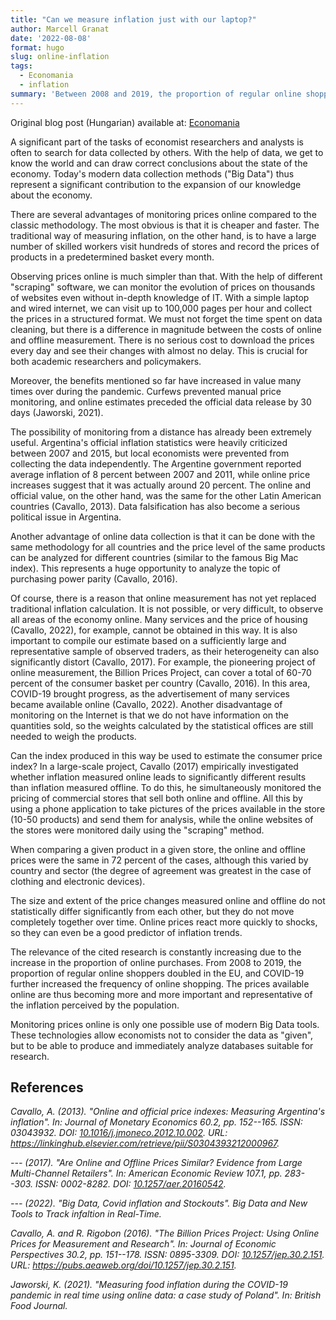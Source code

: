 ```yaml
---
title: "Can we measure inflation just with our laptop?"
author: Marcell Granat
date: '2022-08-08'
format: hugo
slug: online-inflation
tags:
  - Economania
  - inflation
summary: 'Between 2008 and 2019, the proportion of regular online shoppers doubled in the EU, and COVID-19 further increased the frequency of online purchases. The prices available online are thus becoming more and more important and they are representative of the inflation perceived by the population.'
---
```




Original blog post (Hungarian) available at: [Economania](https://economaniablog.hu/2022/08/02/szamolhatunk-e-inflaciot-a-laptopunkon/)

A significant part of the tasks of economist researchers and analysts is often to search for data collected by others. With the help of data, we get to know the world and can draw correct conclusions about the state of the economy. Today's modern data collection methods ("Big Data") thus represent a significant contribution to the expansion of our knowledge about the economy.

There are several advantages of monitoring prices online compared to the classic methodology. The most obvious is that it is cheaper and faster. The traditional way of measuring inflation, on the other hand, is to have a large number of skilled workers visit hundreds of stores and record the prices of products in a predetermined basket every month.

Observing prices online is much simpler than that. With the help of different "scraping" software, we can monitor the evolution of prices on thousands of websites even without in-depth knowledge of IT. With a simple laptop and wired internet, we can visit up to 100,000 pages per hour and collect the prices in a structured format. We must not forget the time spent on data cleaning, but there is a difference in magnitude between the costs of online and offline measurement. There is no serious cost to download the prices every day and see their changes with almost no delay. This is crucial for both academic researchers and policymakers.

Moreover, the benefits mentioned so far have increased in value many times over during the pandemic. Curfews prevented manual price monitoring, and online estimates preceded the official data release by 30 days (Jaworski, 2021).

The possibility of monitoring from a distance has already been extremely useful. Argentina's official inflation statistics were heavily criticized between 2007 and 2015, but local economists were prevented from collecting the data independently. The Argentine government reported average inflation of 8 percent between 2007 and 2011, while online price increases suggest that it was actually around 20 percent. The online and official value, on the other hand, was the same for the other Latin American countries (Cavallo, 2013). Data falsification has also become a serious political issue in Argentina.

Another advantage of online data collection is that it can be done with the same methodology for all countries and the price level of the same products can be analyzed for different countries (similar to the famous Big Mac index). This represents a huge opportunity to analyze the topic of purchasing power parity (Cavallo, 2016).

Of course, there is a reason that online measurement has not yet replaced traditional inflation calculation. It is not possible, or very difficult, to observe all areas of the economy online. Many services and the price of housing (Cavallo, 2022), for example, cannot be obtained in this way. It is also important to compile our estimate based on a sufficiently large and representative sample of observed traders, as their heterogeneity can also significantly distort (Cavallo, 2017). For example, the pioneering project of online measurement, the Billion Prices Project, can cover a total of 60-70 percent of the consumer basket per country (Cavallo, 2016). In this area, COVID-19 brought progress, as the advertisement of many services became available online (Cavallo, 2022). Another disadvantage of monitoring on the Internet is that we do not have information on the quantities sold, so the weights calculated by the statistical offices are still needed to weigh the products.

Can the index produced in this way be used to estimate the consumer price index? In a large-scale project, Cavallo (2017) empirically investigated whether inflation measured online leads to significantly different results than inflation measured offline. To do this, he simultaneously monitored the pricing of commercial stores that sell both online and offline. All this by using a phone application to take pictures of the prices available in the store (10-50 products) and send them for analysis, while the online websites of the stores were monitored daily using the "scraping" method.

When comparing a given product in a given store, the online and offline prices were the same in 72 percent of the cases, although this varied by country and sector (the degree of agreement was greatest in the case of clothing and electronic devices).

The size and extent of the price changes measured online and offline do not statistically differ significantly from each other, but they do not move completely together over time. Online prices react more quickly to shocks, so they can even be a good predictor of inflation trends.

The relevance of the cited research is constantly increasing due to the increase in the proportion of online purchases. From 2008 to 2019, the proportion of regular online shoppers doubled in the EU, and COVID-19 further increased the frequency of online shopping. The prices available online are thus becoming more and more important and representative of the inflation perceived by the population.

Monitoring prices online is only one possible use of modern Big Data tools. These technologies allow economists not to consider the data as "given", but to be able to produce and immediately analyze databases suitable for research.

## References

<p>
<cite>Cavallo, A.
(2013).
"Online and official price indexes: Measuring Argentina's inflation".
In: <em>Journal of Monetary Economics</em> 60.2, pp. 152--165.
ISSN: 03043932.
DOI: <a href="https://doi.org/10.1016/j.jmoneco.2012.10.002">10.1016/j.jmoneco.2012.10.002</a>.
URL: <a href="https://linkinghub.elsevier.com/retrieve/pii/S0304393212000967">https://linkinghub.elsevier.com/retrieve/pii/S0304393212000967</a>.</cite>
</p>
<p>
<cite>---
(2017).
"Are Online and Offline Prices Similar? Evidence from Large Multi-Channel Retailers".
In: <em>American Economic Review</em> 107.1, pp. 283--303.
ISSN: 0002-8282.
DOI: <a href="https://doi.org/10.1257/aer.20160542">10.1257/aer.20160542</a>.</cite>
</p>
<p>
<cite>---
(2022).
"Big Data, Covid inflation and Stockouts".
Big Data and New Tools to Track infaltion in Real-Time.</cite>
</p>
<p>
<cite>Cavallo, A. and R. Rigobon
(2016).
"The Billion Prices Project: Using Online Prices for Measurement and Research".
In: <em>Journal of Economic Perspectives</em> 30.2, pp. 151--178.
ISSN: 0895-3309.
DOI: <a href="https://doi.org/10.1257/jep.30.2.151">10.1257/jep.30.2.151</a>.
URL: <a href="https://pubs.aeaweb.org/doi/10.1257/jep.30.2.151">https://pubs.aeaweb.org/doi/10.1257/jep.30.2.151</a>.</cite>
</p>
<p>
<cite>Jaworski, K.
(2021).
"Measuring food inflation during the COVID-19 pandemic in real time using online data: a case study of Poland".
In: <em>British Food Journal</em>.</cite>
</p>
